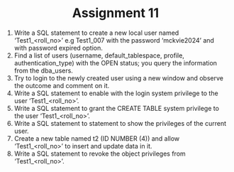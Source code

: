 <div align="center"><h1>Assignment 11</h1></div>


1. Write a SQL statement to create a new local user named ‘Test1_<roll_no>’ e.g Test1_007 with the password ‘mckvie2024’ and with password expired option.
2. Find a list of users (username, default_tablespace, profile, authentication_type) with the OPEN status; you query the information from the dba_users.
3. Try to login to the newly created user using a new window and observe the outcome and comment on it.
4. Write a SQL statement to enable with the login system privilege to the user ‘Test1_<roll_no>’.
5. Write a SQL statement to grant the CREATE TABLE system privilege to the user ‘Test1_<roll_no>’.
6. Write a SQL statement to statement to show the privileges of the current user.
7. Create a new table named t2 (ID NUMBER (4)) and allow ‘Test1_<roll_no>’ to insert and update data in it.
8. Write a SQL statement to revoke the object privileges from ‘Test1_<roll_no>’.